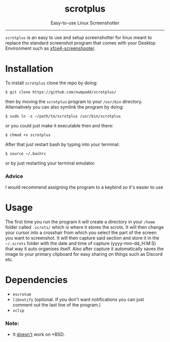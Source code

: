 <h1 align="center">scrotplus</h1>
<p align="center">Easy-to-use Linux Screenshotter</p>

---

`scrotplus` is an easy to use and setup screenshotter for linux meant to replace the standard screenshot program that comes with your Desktop Environment such as [xfce4-screenshooter](https://git.xfce.org/apps/xfce4-screenshooter/).

# Installation

To install `scrotplus` clone the repo by doing:

`$ git clone https://github.com/numpadd/scrotplus/`

then by moving the `scrotplus` program to your `/usr/bin` directory. Alternatively you can also symlink the program by doing:

`$ sudo ln -s ~/path/to/scrotplus /usr/bin/scrotplus`

or you could just make it executable then and there:

`$ chmod +x scrotplus`

After that just restart bash by typing into your terminal:

`$ source ~/.bashrc`

or by just restarting your terminal emulator.

### Advice

I would recommend assigning the program to a keybind so it's easier to use

# Usage

The first time you run the program it will create a directory in your `/home` folder called `.scrots/` which is where it stores the scrots. It will then change your cursor into a crosshair from which you select the part of the screen you want to screenshot. It will then capture said section and store it in the `~/.scrots` folder with the date and time of capture (yyyy-mm-dd_H:M:S) that way it auto organises itself. Also after capture it automatically saves the image to your primary clipboard for easy sharing on things such as Discord etc.

# Dependencies

* `escrotum`
* `libnotify` (optional. If you don't want notifications you can just comment out the last line of the program.)
* `xclip`

### Note:
* It [doesn't](https://cdn.discordapp.com/attachments/515300853079474186/568473698034647041/unknown.png) work on *BSD. 
